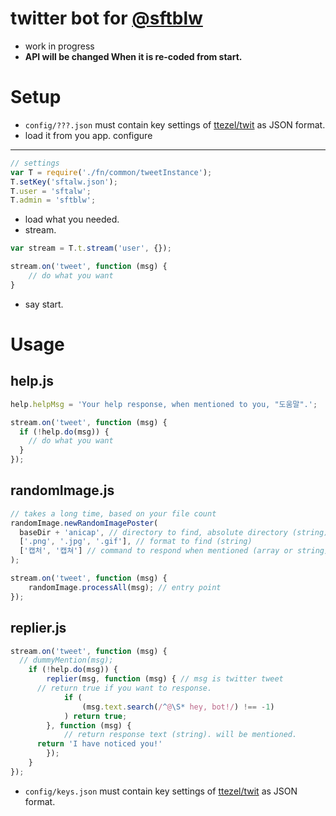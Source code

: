 twitter bot for [@sftblw](https://twitter.com/sftblw)
=====================================================

-	work in progress
-	**API will be changed When it is re-coded from start.**

Setup
=====

-	`config/???.json` must contain key settings of [ttezel/twit](https://github.com/ttezel/twit) as JSON format.
-	load it from you app.
configure
---------

```javascript
// settings
var T = require('./fn/common/tweetInstance');
T.setKey('sftalw.json');
T.user = 'sftalw';
T.admin = 'sftblw';
```

-	load what you needed.
-	stream.

```javascript
var stream = T.t.stream('user', {});

stream.on('tweet', function (msg) {
    // do what you want
}
```

-	say start.

Usage
=====

help.js
-------

```javascript
help.helpMsg = 'Your help response, when mentioned to you, "도움말".';

stream.on('tweet', function (msg) {
  if (!help.do(msg)) {
    // do what you want
  }
});
```

randomImage.js
--------------

```javascript
// takes a long time, based on your file count
randomImage.newRandomImagePoster(
  baseDir + 'anicap', // directory to find, absolute directory (string)
  ['.png', '.jpg', '.gif'], // format to find (string)
  ['캡처', '캡쳐'] // command to respond when mentioned (array or string)
);

stream.on('tweet', function (msg) {
	randomImage.processAll(msg); // entry point
});
```

replier.js
----------

```javascript
stream.on('tweet', function (msg) {
  // dummyMention(msg);
	if (!help.do(msg)) {
		replier(msg, function (msg) { // msg is twitter tweet
      // return true if you want to response.
			if (
				(msg.text.search(/^@\S* hey, bot!/) !== -1)
			) return true;
		}, function (msg) {
			// return response text (string). will be mentioned.
      return 'I have noticed you!'
		});
	}
});
```
-	`config/keys.json` must contain key settings of [ttezel/twit](https://github.com/ttezel/twit) as JSON format.
